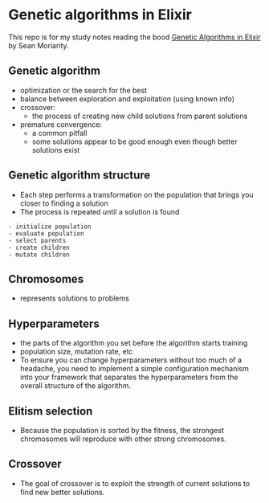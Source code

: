 # Genetic algorithms in Elixir

This repo is for my study notes reading the bood [Genetic Algorithms in Elixir](https://pragprog.com/titles/smgaelixir/genetic-algorithms-in-elixir/) by Sean Moriarity.

## Genetic algorithm

- optimization or the search for the best
- balance between exploration and exploitation (using known info)
- crossover:
  - the process of creating new child solutions from parent solutions
- premature convergence:
  - a common pitfall
  - some solutions appear to be good enough even though better solutions exist

## Genetic algorithm structure

- Each step performs a transformation on the population that brings you closer to finding a solution
- The process is repeated until a solution is found

```
- initialize population
- evaluate population
- select parents
- create children
- mutate children
```

## Chromosomes

- represents solutions to problems

## Hyperparameters

- the parts of the algorithm you set before the algorithm starts training
- population size, mutation rate, etc
- To ensure you can change hyperparameters without too much of a headache, you need to implement a simple configuration mechanism into your framework that separates the hyperparameters from the overall structure of the algorithm.

## Elitism selection

- Because the population is sorted by the fitness, the strongest chromosomes will reproduce with
  other strong chromosomes.

## Crossover

- The goal of crossover is to exploit the strength of current solutions to find new better solutions.
